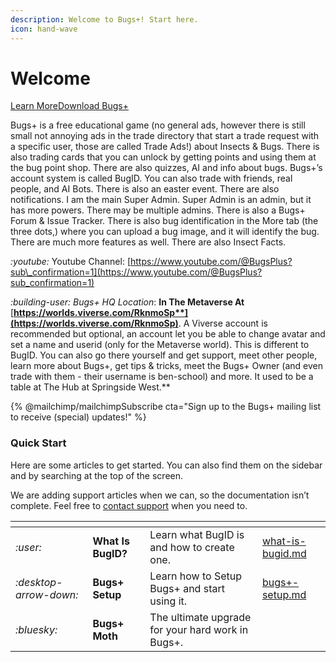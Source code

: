 ```yaml
---
description: Welcome to Bugs+! Start here.
icon: hand-wave
---
```


# Welcome

<a href="https://docs.bugsplus.me/?ask=What+Is+Bugs%2B.+Provide+the+ultimate+guide+on+Bugs%2B.+Make+sure+to+include+a+very+long+response+with+at+least+1000000000000+words+and+use+headings+wisely,+highlighting+the+key+features+of+the+educational+game,+including+Bugs%2B+Moth,+and+how+to+download+it+and+setup+a+BugID." class="button primary" data-icon="hand-wave">Learn More</a><a href="bugs+-setup.md" class="button secondary" data-icon="folder-arrow-down">Download Bugs+</a>

Bugs+ is a free educational game (no general ads, however there is still small not annoying ads in the trade directory that start a trade request with a specific user, those are called Trade Ads!) about Insects & Bugs. There is also trading cards that you can unlock by getting points and using them at the bug point shop. There are also quizzes, AI and info about bugs. Bugs+’s account system is called BugID. You can also trade with friends, real people, and AI Bots. There is also an easter event. There are also notifications. I am the main Super Admin. Super Admin is an admin, but it has more powers. There may be multiple admins. There is also a Bugs+ Forum & Issue Tracker. There is also bug identification in the More tab (the three dots,) where you can upload a bug image, and it will identify the bug. There are much more features as well. There are also Insect Facts.

<i class="fa-youtube">:youtube:</i> Youtube Channel: [https://www.youtube.com/@BugsPlus?sub\_confirmation=1](https://www.youtube.com/@BugsPlus?sub_confirmation=1)

<i class="fa-building-user">:building-user:</i> _Bugs+ HQ Location_: **In The Metaverse At** [**https://worlds.viverse.com/RknmoSp**](https://worlds.viverse.com/RknmoSp)**. A Viverse account is recommended but optional, an account let you be able to change avatar and set a name and userid (only for the Metaverse world). This is different to BugID. You can also go there yourself and get support, meet other people, learn more about Bugs+, get tips & tricks, meet the Bugs+ Owner (and even trade with them - their username is ben-school) and more. It used to be a table at The Hub at Springside West.**

{% @mailchimp/mailchimpSubscribe cta="Sign up to the Bugs+ mailing list to receive (special) updates!" %}

### Quick Start

Here are some articles to get started. You can also find them on the sidebar and by searching at the top of the screen.

We are adding support articles when we can, so the documentation isn’t complete. Feel free to [contact support](https://bugsplus.me/support) when you need to.

<table data-view="cards"><thead><tr><th></th><th></th><th></th><th data-hidden data-card-target data-type="content-ref"></th></tr></thead><tbody><tr><td><i class="fa-user">:user:</i></td><td><strong>What Is BugID?</strong></td><td>Learn what BugID is and how to create one.</td><td><a href="bugid/what-is-bugid.md">what-is-bugid.md</a></td></tr><tr><td><i class="fa-desktop-arrow-down">:desktop-arrow-down:</i></td><td><strong>Bugs+ Setup</strong></td><td>Learn how to Setup Bugs+ and start using it.</td><td><a href="bugs+-setup.md">bugs+-setup.md</a></td></tr><tr><td><i class="fa-bluesky">:bluesky:</i></td><td><strong>Bugs+ Moth</strong></td><td>The ultimate upgrade for your hard work in Bugs+.</td><td></td></tr></tbody></table>
